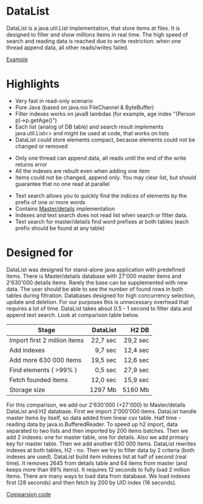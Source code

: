 # DataList
DataList is a java.util.List implementation, that store items at files.
It is designed to filter and show millions items in real time.
The high speed of search and reading data is reached due to write restriction: when one thread append data, all other reads/writes failed.

[Example](src/examples/DataListExample.java)

# Highlights
+ Very fast in read-only scenario
+ Pure Java (based on java.nio FileChannel & ByteBuffer)
+ Filter indexes works on java8 lambdas (for example, age index "(Person p)->p.getAge()")
+ Each list (analog of DB table) and search result implements java.util.List<> and might be used at code, that works on lists
+ DataList could store elements compact, because elements could not be changed or removed
- Only one thread can append data, all reads until the end of the write returns error
- All the indexes are rebuilt even when adding one item
- Items could not be changed, append only. You may clear list, but should guarantee that no one read at parallel
+ Text search allows you to quickly find the indices of elements by the prefix of one or more words
+ Contains [Master/details](https://en.wikipedia.org/wiki/Master%E2%80%93detail_interface) implementation
+ Indexes and text search does not read list when search or filter data.
+ Text search for master/details find word prefixes at both tables (each prefix should be found at any table)

# Designed for
DataList was designed for stand-alone java application with predefined items. There is Master/details database with 27'000 master items and 2'630'000 details items. Rarely the base can be supplemented with new data. The user should be able to see the number of found rows in both tables during filtration.
Databases designed for high concurrency selection, update and deletion. For our purposes this is unnecessary overhead that requires a lot of time.
DataList takes about 0.5 - 1 second to filter data and append text search. Look at comparison table below.

|     Stage                    | DataList |  H2 DB   |
| ---------------------------- | --------:| --------:|
| Import first 2 million items | 22,7 sec | 29,2 sec |
| Add indexes                  |  9,7 sec | 12,4 sec |
| Add more 630 000 items       | 19,5 sec | 12,6 sec |
| Find elements ( >99% )       |  0,5 sec | 27,9 sec |
| Fetch founded items          | 12,0 sec | 15,9 sec |
| Storage size                 |  1297 Mb |  5160 Mb |

For this comparison, we add our 2'630'000 (+27'000) to Master/details DataList and H2 database.
First we import 2'000'000 items. DataList handle master items by itself, so data added from linear csv table. Half time - reading data by java.io.BufferedReader. To speed up h2 import, data separated to two lists and then imported by 200 items batches. Then we add 2 indexes: one for master table, one for details. Also we add primary key for master table.
Then we add another 630 000 items. DataList rewrites indexes at both tables, H2 - no.
Then we try to filter data by 2 criteria (both indexes are used). DataList build item indexes list at half of second (real time). It removes 2645 from details table and 64 items from master (and keeps more than 99% items). It requires 12 seconds to fully load 2 million items.
There are many ways to load data from database. We load indexes first (28 seconds) and then fetch by 200 by UID index (16 seconds).

[Comparsion code](src/examples/speed)